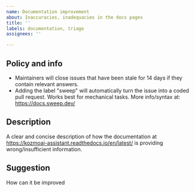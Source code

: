 ```yaml
---
name: Documentation improvement
about: Inaccuracies, inadequacies in the docs pages
title: ''
labels: documentation, triage
assignees: ''

---
```


## Policy and info
 - Maintainers will close issues that have been stale for 14 days if they contain relevant answers.
 - Adding the label "sweep" will automatically turn the issue into a coded pull request. Works best for mechanical tasks. More info/syntax at: https://docs.sweep.dev/


## Description
A clear and concise description of how the documentation at https://kozmoai-assistant.readthedocs.io/en/latest/ is providing wrong/insufficient information.

## Suggestion
How can it be improved
